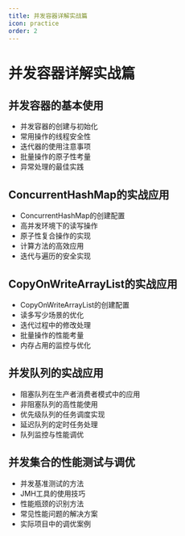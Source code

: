 ```yaml
---
title: 并发容器详解实战篇
icon: practice
order: 2
---
```


# 并发容器详解实战篇

## 并发容器的基本使用

- 并发容器的创建与初始化
- 常用操作的线程安全性
- 迭代器的使用注意事项
- 批量操作的原子性考量
- 异常处理的最佳实践

## ConcurrentHashMap的实战应用

- ConcurrentHashMap的创建配置
- 高并发环境下的读写操作
- 原子性复合操作的实现
- 计算方法的高效应用
- 迭代与遍历的安全实现

## CopyOnWriteArrayList的实战应用

- CopyOnWriteArrayList的创建配置
- 读多写少场景的优化
- 迭代过程中的修改处理
- 批量操作的性能考量
- 内存占用的监控与优化

## 并发队列的实战应用

- 阻塞队列在生产者消费者模式中的应用
- 非阻塞队列的高性能使用
- 优先级队列的任务调度实现
- 延迟队列的定时任务处理
- 队列监控与性能调优

## 并发集合的性能测试与调优

- 并发基准测试的方法
- JMH工具的使用技巧
- 性能瓶颈的识别方法
- 常见性能问题的解决方案
- 实际项目中的调优案例
